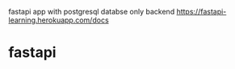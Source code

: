 fastapi app with postgresql databse only backend
https://fastapi-learning.herokuapp.com/docs

# fastapi
